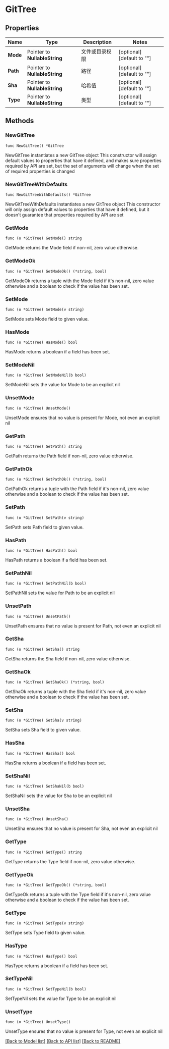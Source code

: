 # GitTree

## Properties

Name | Type | Description | Notes
------------ | ------------- | ------------- | -------------
**Mode** | Pointer to **NullableString** | 文件或目录权限 | [optional] [default to ""]
**Path** | Pointer to **NullableString** | 路径 | [optional] [default to ""]
**Sha** | Pointer to **NullableString** | 哈希值 | [optional] [default to ""]
**Type** | Pointer to **NullableString** | 类型 | [optional] [default to ""]

## Methods

### NewGitTree

`func NewGitTree() *GitTree`

NewGitTree instantiates a new GitTree object
This constructor will assign default values to properties that have it defined,
and makes sure properties required by API are set, but the set of arguments
will change when the set of required properties is changed

### NewGitTreeWithDefaults

`func NewGitTreeWithDefaults() *GitTree`

NewGitTreeWithDefaults instantiates a new GitTree object
This constructor will only assign default values to properties that have it defined,
but it doesn't guarantee that properties required by API are set

### GetMode

`func (o *GitTree) GetMode() string`

GetMode returns the Mode field if non-nil, zero value otherwise.

### GetModeOk

`func (o *GitTree) GetModeOk() (*string, bool)`

GetModeOk returns a tuple with the Mode field if it's non-nil, zero value otherwise
and a boolean to check if the value has been set.

### SetMode

`func (o *GitTree) SetMode(v string)`

SetMode sets Mode field to given value.

### HasMode

`func (o *GitTree) HasMode() bool`

HasMode returns a boolean if a field has been set.

### SetModeNil

`func (o *GitTree) SetModeNil(b bool)`

 SetModeNil sets the value for Mode to be an explicit nil

### UnsetMode
`func (o *GitTree) UnsetMode()`

UnsetMode ensures that no value is present for Mode, not even an explicit nil
### GetPath

`func (o *GitTree) GetPath() string`

GetPath returns the Path field if non-nil, zero value otherwise.

### GetPathOk

`func (o *GitTree) GetPathOk() (*string, bool)`

GetPathOk returns a tuple with the Path field if it's non-nil, zero value otherwise
and a boolean to check if the value has been set.

### SetPath

`func (o *GitTree) SetPath(v string)`

SetPath sets Path field to given value.

### HasPath

`func (o *GitTree) HasPath() bool`

HasPath returns a boolean if a field has been set.

### SetPathNil

`func (o *GitTree) SetPathNil(b bool)`

 SetPathNil sets the value for Path to be an explicit nil

### UnsetPath
`func (o *GitTree) UnsetPath()`

UnsetPath ensures that no value is present for Path, not even an explicit nil
### GetSha

`func (o *GitTree) GetSha() string`

GetSha returns the Sha field if non-nil, zero value otherwise.

### GetShaOk

`func (o *GitTree) GetShaOk() (*string, bool)`

GetShaOk returns a tuple with the Sha field if it's non-nil, zero value otherwise
and a boolean to check if the value has been set.

### SetSha

`func (o *GitTree) SetSha(v string)`

SetSha sets Sha field to given value.

### HasSha

`func (o *GitTree) HasSha() bool`

HasSha returns a boolean if a field has been set.

### SetShaNil

`func (o *GitTree) SetShaNil(b bool)`

 SetShaNil sets the value for Sha to be an explicit nil

### UnsetSha
`func (o *GitTree) UnsetSha()`

UnsetSha ensures that no value is present for Sha, not even an explicit nil
### GetType

`func (o *GitTree) GetType() string`

GetType returns the Type field if non-nil, zero value otherwise.

### GetTypeOk

`func (o *GitTree) GetTypeOk() (*string, bool)`

GetTypeOk returns a tuple with the Type field if it's non-nil, zero value otherwise
and a boolean to check if the value has been set.

### SetType

`func (o *GitTree) SetType(v string)`

SetType sets Type field to given value.

### HasType

`func (o *GitTree) HasType() bool`

HasType returns a boolean if a field has been set.

### SetTypeNil

`func (o *GitTree) SetTypeNil(b bool)`

 SetTypeNil sets the value for Type to be an explicit nil

### UnsetType
`func (o *GitTree) UnsetType()`

UnsetType ensures that no value is present for Type, not even an explicit nil

[[Back to Model list]](../README.md#documentation-for-models) [[Back to API list]](../README.md#documentation-for-api-endpoints) [[Back to README]](../README.md)


